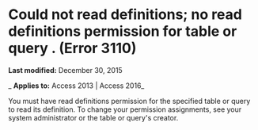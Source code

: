 
# Could not read definitions; no read definitions permission for table or query <name>. (Error 3110)

 **Last modified:** December 30, 2015

 _ **Applies to:** Access 2013 | Access 2016_

You must have read definitions permission for the specified table or query to read its definition. To change your permission assignments, see your system administrator or the table or query's creator.

